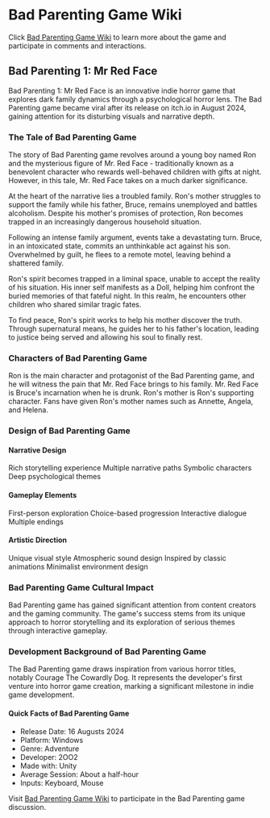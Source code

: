 # Bad Parenting Game Wiki
Click [Bad Parenting Game Wiki](https://badparentinggame.wiki/) to learn more about the game and participate in comments and interactions.

## Bad Parenting 1: Mr Red Face
Bad Parenting 1: Mr Red Face is an innovative indie horror game that explores dark family dynamics through a psychological horror lens. The Bad Parenting game became viral after its release on itch.io in August 2024, gaining attention for its disturbing visuals and narrative depth.


### The Tale of Bad Parenting Game
The story of Bad Parenting game revolves around a young boy named Ron and the mysterious figure of Mr. Red Face - traditionally known as a benevolent character who rewards well-behaved children with gifts at night. However, in this tale, Mr. Red Face takes on a much darker significance.

At the heart of the narrative lies a troubled family. Ron's mother struggles to support the family while his father, Bruce, remains unemployed and battles alcoholism. Despite his mother's promises of protection, Ron becomes trapped in an increasingly dangerous household situation.

Following an intense family argument, events take a devastating turn. Bruce, in an intoxicated state, commits an unthinkable act against his son. Overwhelmed by guilt, he flees to a remote motel, leaving behind a shattered family.

Ron's spirit becomes trapped in a liminal space, unable to accept the reality of his situation. His inner self manifests as a Doll, helping him confront the buried memories of that fateful night. In this realm, he encounters other children who shared similar tragic fates.

To find peace, Ron's spirit works to help his mother discover the truth. Through supernatural means, he guides her to his father's location, leading to justice being served and allowing his soul to finally rest.

### Characters of Bad Parenting Game
Ron is the main character and protagonist of the Bad Parenting game, and he will witness the pain that Mr. Red Face brings to his family. Mr. Red Face is Bruce's incarnation when he is drunk. Ron's mother is Ron's supporting character. Fans have given Ron's mother names such as Annette, Angela, and Helena.

### Design of Bad Parenting Game
#### Narrative Design
Rich storytelling experience
Multiple narrative paths
Symbolic characters
Deep psychological themes
#### Gameplay Elements
First-person exploration
Choice-based progression
Interactive dialogue
Multiple endings
#### Artistic Direction
Unique visual style
Atmospheric sound design
Inspired by classic animations
Minimalist environment design

### Bad Parenting Game Cultural Impact
Bad Parenting game has gained significant attention from content creators and the gaming community. The game's success stems from its unique approach to horror storytelling and its exploration of serious themes through interactive gameplay.

### Development Background of Bad Parenting Game
The Bad Parenting game draws inspiration from various horror titles, notably Courage The Cowardly Dog. It represents the developer's first venture into horror game creation, marking a significant milestone in indie game development.

#### Quick Facts of Bad Parenting Game
* Release Date: 16 Augusts 2024
* Platform: Windows
* Genre: Adventure
* Developer: 2OO2
* Made with: Unity
* Average Session: About a half-hour
* Inputs: Keyboard, Mouse

Visit [Bad Parenting Game Wiki](https://badparentinggame.wiki/) to participate in the Bad Parenting game discussion.
